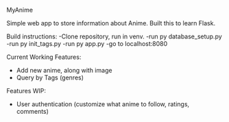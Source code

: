 MyAnime

Simple web app to store information about Anime.
Built this to learn Flask.

Build instructions:
-Clone repository, run in venv. 
-run py database_setup.py
-run py init_tags.py
-run py app.py
-go to localhost:8080

Current Working Features:
- Add new anime, along with image
- Query by Tags (genres)

Features WIP:
- User authentication (customize what anime to follow, ratings, comments)

